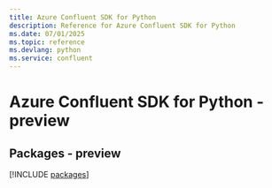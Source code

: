 ```yaml
---
title: Azure Confluent SDK for Python
description: Reference for Azure Confluent SDK for Python
ms.date: 07/01/2025
ms.topic: reference
ms.devlang: python
ms.service: confluent
---
```

# Azure Confluent SDK for Python - preview
## Packages - preview
[!INCLUDE [packages](confluent-index.md)]